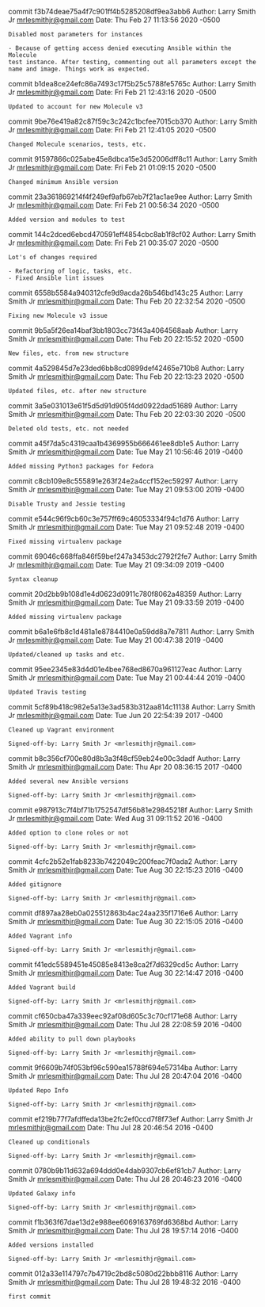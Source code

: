commit f3b74deae75a4f7c901ff4b5285208df9ea3abb6
Author: Larry Smith Jr <mrlesmithjr@gmail.com>
Date:   Thu Feb 27 11:13:56 2020 -0500

    Disabled most parameters for instances
    
    - Because of getting access denied executing Ansible within the Molecule
    test instance. After testing, commenting out all parameters except the
    name and image. Things work as expected.

commit b1dea8ce24efc86a7493c17f5b25c5788fe5765c
Author: Larry Smith Jr <mrlesmithjr@gmail.com>
Date:   Fri Feb 21 12:43:16 2020 -0500

    Updated to account for new Molecule v3

commit 9be76e419a82c87f59c3c242c1bcfee7015cb370
Author: Larry Smith Jr <mrlesmithjr@gmail.com>
Date:   Fri Feb 21 12:41:05 2020 -0500

    Changed Molecule scenarios, tests, etc.

commit 91597866c025abe45e8dbca15e3d52006dff8c11
Author: Larry Smith Jr <mrlesmithjr@gmail.com>
Date:   Fri Feb 21 01:09:15 2020 -0500

    Changed minimum Ansible version

commit 23a361869214f4f249ef9afb67eb7f21ac1ae9ee
Author: Larry Smith Jr <mrlesmithjr@gmail.com>
Date:   Fri Feb 21 00:56:34 2020 -0500

    Added version and modules to test

commit 144c2dced6ebcd470591eff4854cbc8ab1f8cf02
Author: Larry Smith Jr <mrlesmithjr@gmail.com>
Date:   Fri Feb 21 00:35:07 2020 -0500

    Lot's of changes required
    
    - Refactoring of logic, tasks, etc.
    - Fixed Ansible lint issues

commit 6558b5584a940312cfe9d9acda26b546bd143c25
Author: Larry Smith Jr <mrlesmithjr@gmail.com>
Date:   Thu Feb 20 22:32:54 2020 -0500

    Fixing new Molecule v3 issue

commit 9b5a5f26ea14baf3bb1803cc73f43a4064568aab
Author: Larry Smith Jr <mrlesmithjr@gmail.com>
Date:   Thu Feb 20 22:15:52 2020 -0500

    New files, etc. from new structure

commit 4a529845d7e23ded6bb8cd0899def42465e710b8
Author: Larry Smith Jr <mrlesmithjr@gmail.com>
Date:   Thu Feb 20 22:13:23 2020 -0500

    Updated files, etc. after new structure

commit 3a5e031013e61f5d5d91d905f4dd0922dad51689
Author: Larry Smith Jr <mrlesmithjr@gmail.com>
Date:   Thu Feb 20 22:03:30 2020 -0500

    Deleted old tests, etc. not needed

commit a45f7da5c4319caa1b4369955b666461ee8db1e5
Author: Larry Smith Jr <mrlesmithjr@gmail.com>
Date:   Tue May 21 10:56:46 2019 -0400

    Added missing Python3 packages for Fedora

commit c8cb109e8c555891e263f24e2a4ccf152ec59297
Author: Larry Smith Jr <mrlesmithjr@gmail.com>
Date:   Tue May 21 09:53:00 2019 -0400

    Disable Trusty and Jessie testing

commit e544c96f9cb60c3e757ff69c46053334f94c1d76
Author: Larry Smith Jr <mrlesmithjr@gmail.com>
Date:   Tue May 21 09:52:48 2019 -0400

    Fixed missing virtualenv package

commit 69046c668ffa846f59bef247a3453dc2792f2fe7
Author: Larry Smith Jr <mrlesmithjr@gmail.com>
Date:   Tue May 21 09:34:09 2019 -0400

    Syntax cleanup

commit 20d2bb9b108d1e4d0623d0911c780f8062a48359
Author: Larry Smith Jr <mrlesmithjr@gmail.com>
Date:   Tue May 21 09:33:59 2019 -0400

    Added missing virtualenv package

commit b6a1e6fb8c1d481a1e8784410e0a59dd8a7e7811
Author: Larry Smith Jr <mrlesmithjr@gmail.com>
Date:   Tue May 21 00:47:38 2019 -0400

    Updated/cleaned up tasks and etc.

commit 95ee2345e83d4d01e4bee768ed8670a961127eac
Author: Larry Smith Jr <mrlesmithjr@gmail.com>
Date:   Tue May 21 00:44:44 2019 -0400

    Updated Travis testing

commit 5cf89b418c982e5a13e3ad583b312aa814c11138
Author: Larry Smith Jr <mrlesmithjr@gmail.com>
Date:   Tue Jun 20 22:54:39 2017 -0400

    Cleaned up Vagrant environment
    
    Signed-off-by: Larry Smith Jr <mrlesmithjr@gmail.com>

commit b8c356cf700e80d8b3a3f48cf59eb24e00c3dadf
Author: Larry Smith Jr <mrlesmithjr@gmail.com>
Date:   Thu Apr 20 08:36:15 2017 -0400

    Added several new Ansible versions
    
    Signed-off-by: Larry Smith Jr <mrlesmithjr@gmail.com>

commit e987913c7f4bf71b1752547df56b81e29845218f
Author: Larry Smith Jr <mrlesmithjr@gmail.com>
Date:   Wed Aug 31 09:11:52 2016 -0400

    Added option to clone roles or not
    
    Signed-off-by: Larry Smith Jr <mrlesmithjr@gmail.com>

commit 4cfc2b52e1fab8233b7422049c200feac7f0ada2
Author: Larry Smith Jr <mrlesmithjr@gmail.com>
Date:   Tue Aug 30 22:15:23 2016 -0400

    Added gitignore
    
    Signed-off-by: Larry Smith Jr <mrlesmithjr@gmail.com>

commit df897aa28eb0a025512863b4ac24aa235f1716e6
Author: Larry Smith Jr <mrlesmithjr@gmail.com>
Date:   Tue Aug 30 22:15:05 2016 -0400

    Added Vagrant info
    
    Signed-off-by: Larry Smith Jr <mrlesmithjr@gmail.com>

commit f41edc5589451e45085e8413e8ca2f7d6329cd5c
Author: Larry Smith Jr <mrlesmithjr@gmail.com>
Date:   Tue Aug 30 22:14:47 2016 -0400

    Added Vagrant build
    
    Signed-off-by: Larry Smith Jr <mrlesmithjr@gmail.com>

commit cf650cba47a339eec92af08d605c3c70cf171e68
Author: Larry Smith Jr <mrlesmithjr@gmail.com>
Date:   Thu Jul 28 22:08:59 2016 -0400

    Added ability to pull down playbooks
    
    Signed-off-by: Larry Smith Jr <mrlesmithjr@gmail.com>

commit 9f6609b74f053bf96c590ea15788f694e57314ba
Author: Larry Smith Jr <mrlesmithjr@gmail.com>
Date:   Thu Jul 28 20:47:04 2016 -0400

    Updated Repo Info
    
    Signed-off-by: Larry Smith Jr <mrlesmithjr@gmail.com>

commit ef219b77f7afdffeda13be2fc2ef0ccd7f8f73ef
Author: Larry Smith Jr <mrlesmithjr@gmail.com>
Date:   Thu Jul 28 20:46:54 2016 -0400

    Cleaned up conditionals
    
    Signed-off-by: Larry Smith Jr <mrlesmithjr@gmail.com>

commit 0780b9b11d632a694ddd0e4dab9307cb6ef81cb7
Author: Larry Smith Jr <mrlesmithjr@gmail.com>
Date:   Thu Jul 28 20:46:23 2016 -0400

    Updated Galaxy info
    
    Signed-off-by: Larry Smith Jr <mrlesmithjr@gmail.com>

commit f1b363f67dae13d2e988ee6069163769fd6368bd
Author: Larry Smith Jr <mrlesmithjr@gmail.com>
Date:   Thu Jul 28 19:57:14 2016 -0400

    Added versions installed
    
    Signed-off-by: Larry Smith Jr <mrlesmithjr@gmail.com>

commit 012a33e114797c7b4719c2bd8c5080d22bbb8116
Author: Larry Smith Jr <mrlesmithjr@gmail.com>
Date:   Thu Jul 28 19:48:32 2016 -0400

    first commit
